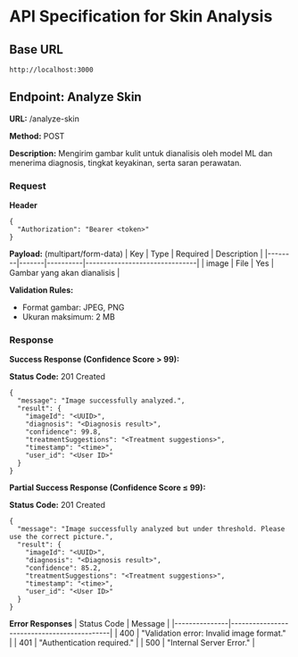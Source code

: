 # API Specification for Skin Analysis

## Base URL
```
http://localhost:3000
```

## Endpoint: Analyze Skin
**URL:** /analyze-skin

**Method:** POST

**Description:** Mengirim gambar kulit untuk dianalisis oleh model ML dan menerima diagnosis, tingkat keyakinan, serta saran perawatan.

### Request
**Header**
```
{
  "Authorization": "Bearer <token>"
}
```
**Payload:** (multipart/form-data)
| Key    | Type  | Required | Description                   |
|--------|-------|----------|-------------------------------|
| image  | File  | Yes      | Gambar yang akan dianalisis   |

**Validation Rules:**
* Format gambar: JPEG, PNG
* Ukuran maksimum: 2 MB

### Response
**Success Response (Confidence Score > 99):**

**Status Code:** 201 Created
```
{
  "message": "Image successfully analyzed.",
  "result": {
    "imageId": "<UUID>",
    "diagnosis": "<Diagnosis result>",
    "confidence": 99.8,
    "treatmentSuggestions": "<Treatment suggestions>",
    "timestamp": "<time>",
    "user_id": "<User ID>"
  }
}
```
**Partial Success Response (Confidence Score ≤ 99):**

**Status Code:** 201 Created
```
{
  "message": "Image successfully analyzed but under threshold. Please use the correct picture.",
  "result": {
    "imageId": "<UUID>",
    "diagnosis": "<Diagnosis result>",
    "confidence": 85.2,
    "treatmentSuggestions": "<Treatment suggestions>",
    "timestamp": "<time>",
    "user_id": "<User ID>"
  }
}
```

**Error Responses**
| Status Code   | Message                                    |
|---------------|--------------------------------------------|
| 400           | "Validation error: Invalid image format."  |
| 401           | "Authentication required."                 |
| 500           | "Internal Server Error."                   |
